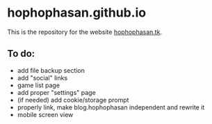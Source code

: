 # hophophasan.github.io
This is the repository for the website [hophophasan.tk](https://hophophasan.tk).
## To do:
- add file backup section
- add "social" links
- game list page
- add proper "settings" page
- (if needed) add cookie/storage prompt
- properly link, make blog.hophophasan independent and rewrite it
- mobile screen view